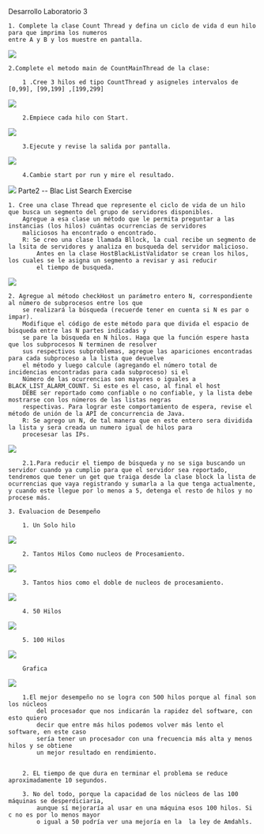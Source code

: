 Desarrollo Laboratorio 3

    1. Complete la clase Count Thread y defina un ciclo de vida d eun hilo para que imprima los numeros
    entre A y B y los muestre en pantalla.

![](img/1CounThread.png)


    2.Complete el metodo main de CountMainThread de la clase:

        1 .Cree 3 hilos ed tipo CountThread y asigneles intervalos de [0,99], [99,199] ,[199,299]

![](img/2.13hilos.png)

        2.Empiece cada hilo con Start.

![](img/2.2InicioStart.png)

        3.Ejecute y revise la salida por pantalla.

![](img/3InicioEvidencia.png)

        4.Cambie start por run y mire el resultado.

![](img/InicioRun.png)
Parte2 -- Blac List Search Exercise

    1. Cree una clase Thread que represente el ciclo de vida de un hilo que busca un segmento del grupo de servidores disponibles. 
        Agregue a esa clase un método que le permita preguntar a las instancias (los hilos) cuántas ocurrencias de servidores 
        maliciosos ha encontrado o encontrado.
        R: Se creo una clase llamada Bllock, la cual recibe un segmento de la lsita de servidores y analiza en busqueda del servidor malicioso.
            Antes en la clase HostBlackListValidator se crean los hilos, los cuales se le asigna un segmento a revisar y asi reducir
            el tiempo de busqueda.

![](img/revisandoIpMala.png)


    2. Agregue al método checkHost un parámetro entero N, correspondiente al número de subprocesos entre los que 
        se realizará la búsqueda (recuerde tener en cuenta si N es par o impar).    
        Modifique el código de este método para que divida el espacio de búsqueda entre las N partes indicadas y 
        se pare la búsqueda en N hilos. Haga que la función espere hasta que los subprocesos N terminen de resolver 
        sus respectivos subproblemas, agregue las apariciones encontradas para cada subproceso a la lista que devuelve 
        el método y luego calcule (agregando el número total de incidencias encontradas para cada subproceso) si el 
        Número de las ocurrencias son mayores o iguales a BLACK_LIST_ALARM_COUNT. Si este es el caso, al final el host 
        DEBE ser reportado como confiable o no confiable, y la lista debe mostrarse con los números de las listas negras 
        respectivas. Para lograr este comportamiento de espera, revise el método de unión de la API de concurrencia de Java. 
        R: Se agrego un N, de tal manera que en este entero sera dividida la lista y sera creada un numero igual de hilos para
        procesesar las IPs.
    

![](img/RevisandoIpSana.png)

        2.1.Para reducir el tiempo de búsqueda y no se siga buscando un servidor cuando ya cumplio para que el servidor sea reportado, tendremos que tener un get que traiga desde la clase block la lista de ocurrencias que vaya registrando y sumarla a la que tenga actualmente, y cuando este llegue por lo menos a 5, detenga el resto de hilos y no procese más.
    
    3. Evaluacion de Desempeño

        1. Un Solo hilo
![](img/Solo1Hilo.png)
        

        2. Tantos Hilos Como nucleos de Procesamiento.

![](img/TantosHiloComoNucleos.png)

        3. Tantos hios como el doble de nucleos de procesamiento.

![](img/TantosHilosDobleProce.png)

        4. 50 Hilos

![](img/50Hilos.png)

        5. 100 Hilos 

![](img/100hilos.png)

        Grafica

![](img/Grafica.png)


        1.El mejor desempeño no se logra con 500 hilos porque al final son los núcleos 
            del procesador que nos indicarán la rapidez del software, con esto quiero 
            decir que entre más hilos podemos volver más lento el software, en este caso 
            sería tener un procesador con una frecuencia más alta y menos hilos y se obtiene 
            un mejor resultado en rendimiento.


        2. EL tiempo de que dura en terminar el problema se reduce aproximadamente 10 segundos.

        3. No del todo, porque la capacidad de los núcleos de las 100 máquinas se desperdiciaria, 
            aunque sí mejoraría al usar en una máquina esos 100 hilos. Si c no es por lo menos mayor 
            o igual a 50 podría ver una mejoría en la  la ley de Amdahls.


